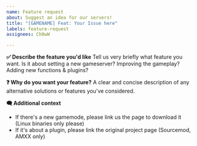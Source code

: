 ```yaml
---
name: Feature request
about: Suggest an idea for our servers!
title: "[GAMENAME] Feat: Your Issue here"
labels: feature-request
assignees: Ch0wW

---
```


**✅ Describe the feature you'd like**
Tell us very briefly what feature you want. Is it about setting a new gameserver? Improving the gameplay? Adding new functions & plugins?

**❓ Why do you want your feature?**
A clear and concise description of any alternative solutions or features you've considered.

**🗨 Additional context**
- If there's a new gamemode, please link us the page to download it (Linux binaries only please)
- If it's about a plugin, please link the original project page (Sourcemod, AMXX only)
